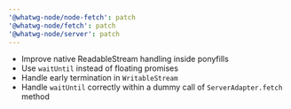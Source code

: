 ```yaml
---
'@whatwg-node/node-fetch': patch
'@whatwg-node/fetch': patch
'@whatwg-node/server': patch
---
```


- Improve native ReadableStream handling inside ponyfills
- Use `waitUntil` instead of floating promises
- Handle early termination in `WritableStream`
- Handle `waitUntil` correctly within a dummy call of `ServerAdapter.fetch` method